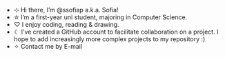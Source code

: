 - ⊹ Hi there, I’m @ssofiap a.k.a. Sofia!
- ✮ I’m a first-year uni student, majoring in Computer Science.
- ♡ I enjoy coding, reading & drawing.
- ☾ I’ve created a GitHub account to facilitate collaboration on a project. I hope to add increasingly more complex projects to my repository :)
- ✧ Contact me by E-mail

<!---
ssofiap/ssofiap is a ✨ special ✨ repository because its `README.md` (this file) appears on your GitHub profile.
You can click the Preview link to take a look at your changes.
--->

